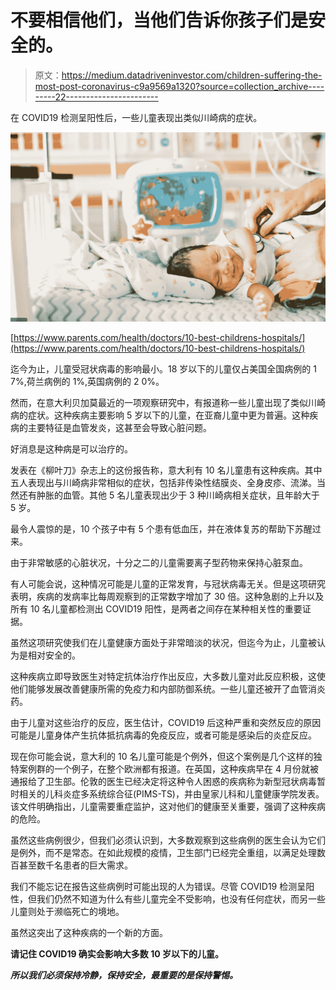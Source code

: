 # 不要相信他们，当他们告诉你孩子们是安全的。

> 原文：<https://medium.datadriveninvestor.com/children-suffering-the-most-post-coronavirus-c9a9569a1320?source=collection_archive---------22----------------------->

在 COVID19 检测呈阳性后，一些儿童表现出类似川崎病的症状。

![](img/efb6a3a7c903ade730d1f8a6ecd64089.png)

[https://www.parents.com/health/doctors/10-best-childrens-hospitals/](https://www.parents.com/health/doctors/10-best-childrens-hospitals/)

迄今为止，儿童受冠状病毒的影响最小。18 岁以下的儿童仅占美国全国病例的 1 7%,荷兰病例的 1%,英国病例的 2 0%。

然而，在意大利贝加莫最近的一项观察研究中，有报道称一些儿童出现了类似川崎病的症状。这种疾病主要影响 5 岁以下的儿童，在亚裔儿童中更为普遍。这种疾病的主要特征是血管发炎，这甚至会导致心脏问题。

好消息是这种病是可以治疗的。

发表在《柳叶刀》杂志上的这份报告称，意大利有 10 名儿童患有这种疾病。其中五人表现出与川崎病非常相似的症状，包括非传染性结膜炎、全身皮疹、流涕。当然还有肿胀的血管。其他 5 名儿童表现出少于 3 种川崎病相关症状，且年龄大于 5 岁。

最令人震惊的是，10 个孩子中有 5 个患有低血压，并在液体复苏的帮助下苏醒过来。

由于非常敏感的心脏状况，十分之二的儿童需要离子型药物来保持心脏泵血。

有人可能会说，这种情况可能是儿童的正常发育，与冠状病毒无关。但是这项研究表明，疾病的发病率比每周观察到的正常数字增加了 30 倍。这种急剧的上升以及所有 10 名儿童都检测出 COVID19 阳性，是两者之间存在某种相关性的重要证据。

虽然这项研究使我们在儿童健康方面处于非常暗淡的状况，但迄今为止，儿童被认为是相对安全的。

这种疾病立即导致医生对特定抗体治疗作出反应，大多数儿童对此反应积极，这使他们能够发展改善健康所需的免疫力和内部防御系统。一些儿童还被开了血管消炎药。

由于儿童对这些治疗的反应，医生估计，COVID19 后这种严重和突然反应的原因可能是儿童身体产生抗体抵抗病毒的免疫反应，或者可能是感染后的炎症反应。

现在你可能会说，意大利的 10 名儿童可能是个例外，但这个案例是几个这样的独特案例群的一个例子，在整个欧洲都有报道。在英国，这种疾病早在 4 月份就被通报给了卫生部。伦敦的医生已经决定将这种令人困惑的疾病称为新型冠状病毒暂时相关的儿科炎症多系统综合征(PIMS-TS)，并由皇家儿科和儿童健康学院发表。该文件明确指出，儿童需要重症监护，这对他们的健康至关重要，强调了这种疾病的危险。

虽然这些病例很少，但我们必须认识到，大多数观察到这些病例的医生会认为它们是例外，而不是常态。在如此规模的疫情，卫生部门已经完全重组，以满足处理数百甚至数千名患者的巨大需求。

我们不能忘记在报告这些病例时可能出现的人为错误。尽管 COVID19 检测呈阳性，但我们仍然不知道为什么有些儿童完全不受影响，也没有任何症状，而另一些儿童则处于濒临死亡的境地。

虽然这突出了这种疾病的一个新的方面。

**请记住 COVID19 确实会影响大多数 10 岁以下的儿童。**

***所以我们必须保持冷静，保持安全，最重要的是保持警惕。***